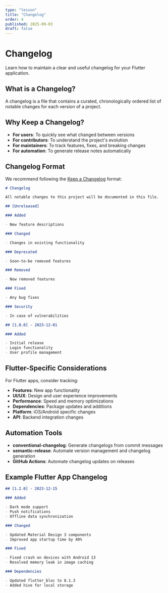 ```yaml
---
type: "lesson"
title: "Changelog"
order: 4
published: 2025-09-03
draft: false
---
```


# Changelog

Learn how to maintain a clear and useful changelog for your Flutter application.

## What is a Changelog?

A changelog is a file that contains a curated, chronologically ordered list of notable changes for each version of a project.

## Why Keep a Changelog?

- **For users**: To quickly see what changed between versions
- **For contributors**: To understand the project's evolution
- **For maintainers**: To track features, fixes, and breaking changes
- **For automation**: To generate release notes automatically

## Changelog Format

We recommend following the [Keep a Changelog](https://keepachangelog.com/) format:

```markdown
# Changelog

All notable changes to this project will be documented in this file.

## [Unreleased]

### Added

- New feature descriptions

### Changed

- Changes in existing functionality

### Deprecated

- Soon-to-be removed features

### Removed

- Now removed features

### Fixed

- Any bug fixes

### Security

- In case of vulnerabilities

## [1.0.0] - 2023-12-01

### Added

- Initial release
- Login functionality
- User profile management
```

## Flutter-Specific Considerations

For Flutter apps, consider tracking:

- **Features**: New app functionality
- **UI/UX**: Design and user experience improvements
- **Performance**: Speed and memory optimizations
- **Dependencies**: Package updates and additions
- **Platform**: iOS/Android specific changes
- **API**: Backend integration changes

## Automation Tools

- **conventional-changelog**: Generate changelogs from commit messages
- **semantic-release**: Automate version management and changelog generation
- **GitHub Actions**: Automate changelog updates on releases

## Example Flutter App Changelog

```markdown
## [1.2.0] - 2023-12-15

### Added

- Dark mode support
- Push notifications
- Offline data synchronization

### Changed

- Updated Material Design 3 components
- Improved app startup time by 40%

### Fixed

- Fixed crash on devices with Android 13
- Resolved memory leak in image caching

### Dependencies

- Updated flutter_bloc to 8.1.3
- Added hive for local storage
```
